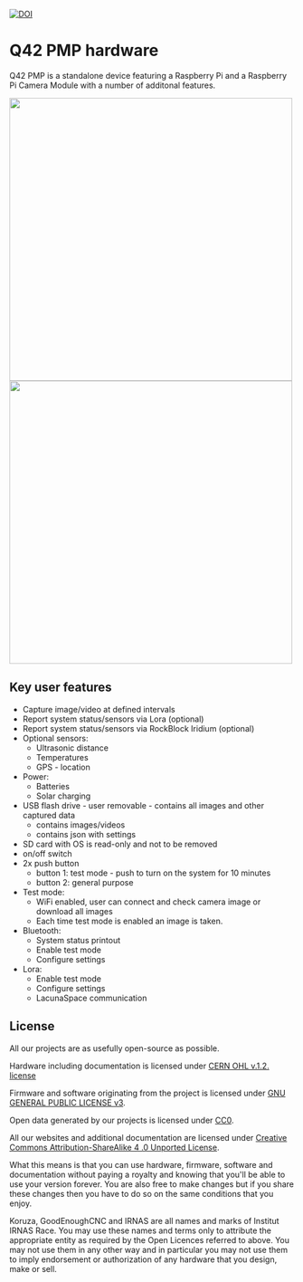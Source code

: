 [![DOI](https://zenodo.org/badge/558433830.svg)](https://zenodo.org/badge/latestdoi/558433830)

# Q42 PMP hardware

Q42 PMP is a standalone device featuring a Raspberry Pi and a Raspberry Pi Camera Module with a number of additonal features.

<img width="500" src="docs/pictures/PCB1.png">
<img width="500" src="docs/pictures/PCB2.png">

## Key user features
* Capture image/video at defined intervals
* Report system status/sensors via Lora (optional)
* Report system status/sensors via RockBlock Iridium (optional)
* Optional sensors:
  * Ultrasonic distance
  * Temperatures
  * GPS - location
* Power:
  * Batteries
  * Solar charging
* USB flash drive - user removable - contains all images and other captured data
  * contains images/videos
  * contains json with settings
* SD card with OS is read-only and not to be removed
* on/off switch
* 2x push button
  * button 1: test mode - push to turn on the system for 10 minutes
  * button 2: general purpose
* Test mode:
  * WiFi enabled, user can connect and check camera image or download all images
  * Each time test mode is enabled an image is taken.
* Bluetooth:
  * System status printout
  * Enable test mode
  * Configure settings
* Lora:
  * Enable test mode 
  * Configure settings
  * LacunaSpace communication
 
## License

All our projects are as usefully open-source as possible.

Hardware including documentation is licensed under [CERN OHL v.1.2. license](http://www.ohwr.org/licenses/cern-ohl/v1.2)

Firmware and software originating from the project is licensed under [GNU GENERAL PUBLIC LICENSE v3](http://www.gnu.org/licenses/gpl-3.0.en.html).

Open data generated by our projects is licensed under [CC0](https://creativecommons.org/publicdomain/zero/1.0/legalcode).

All our websites and additional documentation are licensed under [Creative Commons Attribution-ShareAlike 4 .0 Unported License](https://creativecommons.org/licenses/by-sa/4.0/legalcode).

What this means is that you can use hardware, firmware, software and documentation without paying a royalty and knowing that you'll be able to use your version forever. You are also free to make changes but if you share these changes then you have to do so on the same conditions that you enjoy.

Koruza, GoodEnoughCNC and IRNAS are all names and marks of Institut IRNAS Race. 
You may use these names and terms only to attribute the appropriate entity as required by the Open Licences referred to above. You may not use them in any other way and in particular you may not use them to imply endorsement or authorization of any hardware that you design, make or sell.
